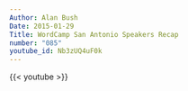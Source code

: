 ```yaml
---
Author: Alan Bush
Date: 2015-01-29
Title: WordCamp San Antonio Speakers Recap
number: "085"
youtube_id: Nb3zUQ4uF0k
---
```


{{< youtube >}}
